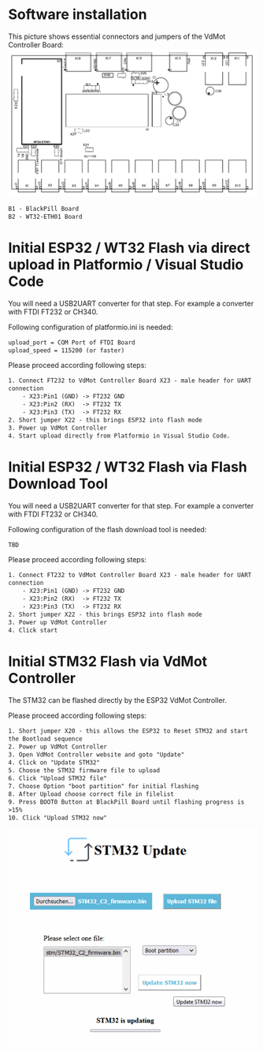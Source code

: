 # Software installation

This picture shows essential connectors and jumpers of the VdMot Controller Board:
![-](./hardware/tht_assembly_C2-sample.png "tht assembly drawing C2 revision")

    B1 - BlackPill Board
    B2 - WT32-ETH01 Board


# Initial ESP32 / WT32 Flash via direct upload in Platformio / Visual Studio Code
You will need a USB2UART converter for that step. For example a converter with FTDI FT232 or CH340.

Following configuration of platformio.ini is needed:

    upload_port = COM Port of FTDI Board
    upload_speed = 115200 (or faster)
    
    
Please proceed according following steps:

    1. Connect FT232 to VdMot Controller Board X23 - male header for UART connection
        - X23:Pin1 (GND) -> FT232 GND 
        - X23:Pin2 (RX)  -> FT232 TX 
        - X23:Pin3 (TX)  -> FT232 RX 
    2. Short jumper X22 - this brings ESP32 into flash mode
    3. Power up VdMot Controller
    4. Start upload directly from Platformio in Visual Studio Code. 



# Initial ESP32 / WT32 Flash via Flash Download Tool
You will need a USB2UART converter for that step. For example a converter with FTDI FT232 or CH340.

Following configuration of the flash download tool is needed:

    TBD
    
    
Please proceed according following steps:

    1. Connect FT232 to VdMot Controller Board X23 - male header for UART connection
        - X23:Pin1 (GND) -> FT232 GND 
        - X23:Pin2 (RX)  -> FT232 TX 
        - X23:Pin3 (TX)  -> FT232 RX 
    2. Short jumper X22 - this brings ESP32 into flash mode
    3. Power up VdMot Controller
    4. Click start
    

# Initial STM32 Flash via VdMot Controller
The STM32 can be flashed directly by the ESP32 VdMot Controller.

Please proceed according following steps:

    1. Short jumper X20 - this allows the ESP32 to Reset STM32 and start the Bootload sequence
    2. Power up VdMot Controller
    3. Open VdMot Controller website and goto "Update"
    4. Click on "Update STM32"
    5. Choose the STM32 firmware file to upload
    6. Click "Upload STM32 file"
    7. Choose Option "boot partition" for initial flashing
    8. After Upload choose correct file in filelist
    9. Press BOOT0 Button at BlackPill Board until flashing progress is >15%
    10. Click "Upload STM32 now"

![-](./stm32_initial_flash.png "STM32 initial flash")
